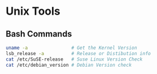 # Unix Tools

## Bash Commands
```bash
uname -a                # Get the Kernel Version
lsb_release -a          # Release or Distibution info
cat /etc/SuSE-release   # Suse Linux Version Check
cat /etc/debian_version # Debian Version check
```